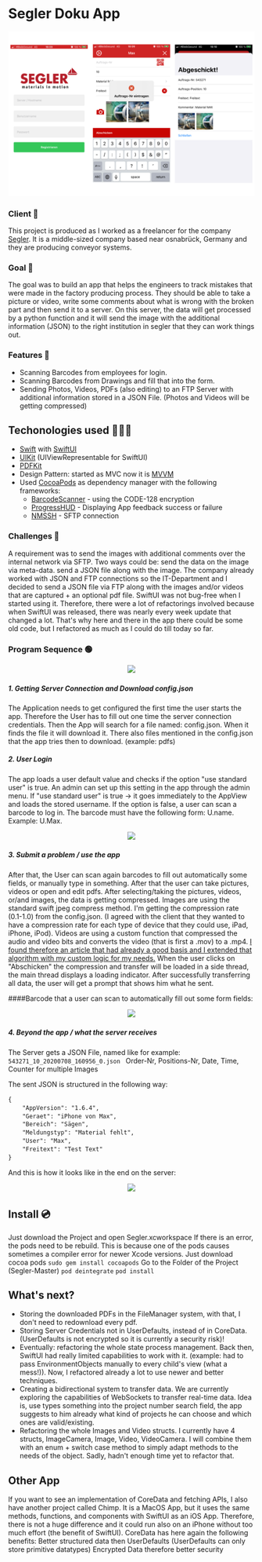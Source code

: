 # Segler Doku App

<p align="center">
    <img src="https://github.com/mgravemeyer/Segler/blob/master/readmeImg/AppPreview.png" max-height="500">
</p>

### Client 🚤
This project is produced as I worked as a freelancer for the company [Segler](https://www.segler.eu/home.html). It is a middle-sized company based near osnabrück, Germany and they are producing conveyor systems.

### Goal 🎯
The goal was to build an app that helps the engineers to track mistakes that were made in the factory producing process. They should be able to take a picture or video, write some comments about what is wrong with the broken part and then send it to a server. On this server, the data will get processed by a python function and it will send the image with the additional information (JSON) to the right institution in segler that they can work things out.

### Features 📱
* Scanning Barcodes from employees for login.
* Scanning Barcodes from Drawings and fill that into the form.
* Sending Photos, Videos, PDFs (also editing) to an FTP Server with additional information stored in a JSON File. (Photos and Videos will be getting compressed)

## Techonologies used 🧑🏼‍💻
* [Swift](https://developer.apple.com/swift/) with [SwiftUI](https://developer.apple.com/xcode/swiftui/)
* [UIKit](https://developer.apple.com/documentation/uikit) (UIViewRepresentable for SwiftUI)
* [PDFKit](https://developer.apple.com/documentation/pdfkit)
* Design Pattern: started as MVC now it is [MVVM](https://www.wintellect.com/model-view-viewmodel-mvvm-explained/)
* Used [CocoaPods](https://cocoapods.org) as dependency manager with the following frameworks:
    * [BarcodeScanner](https://cocoapods.org/pods/BarcodeScanner) - using the CODE-128 encryption
    * [ProgressHUD](https://cocoapods.org/pods/ProgressHUD) - Displaying App feedback success or failure
    * [NMSSH](https://cocoapods.org/pods/NMSSH) - SFTP connection

### Challenges 🧨
A requirement was to send the images with additional comments over the internal network via SFTP.
Two ways could be:
    send the data on the image via meta-data.
    send a JSON file along with the image.
The company already worked with JSON and FTP connections so the IT-Department and I decided to send a JSON file via FTP along with the images and/or videos that are captured + an optional pdf file.
SwiftUI was not bug-free when I started using it. Therefore, there were a lot of refactorings involved because when SwiftUI was released, there was nearly every week update that changed a lot. That's why here and there in the app there could be some old code, but I refactored as much as I could do till today so far.

### Program Sequence 🟢
<p align="center">
    <img src="https://i.ibb.co/3BXScjq/SE.png" max-height="500">
</p>

##### 1. Getting Server Connection and Download config.json
The Application needs to get configured the first time the user starts the app. Therefore the User has to fill out one time the server connection credentials. Then the App will search for a file named: config.json. When it finds the file it will download it. There also files mentioned in the config.json that the app tries then to download. (example: pdfs)

##### 2. User Login
The app loads a user default value and checks if the option "use standard user" is true. An admin can set up this setting in the app through the admin menu. If "use standard user" is true -> it goes immediately to the AppView and loads the stored username. If the option is false, a user can scan a barcode to log in. The barcode must have the following form: U.name. Example: U.Max.

<p align="center">
    <img src="https://i.ibb.co/12RQYk9/Unknown-1.gif" max-height="500">
</p>

##### 3. Submit a problem / use the app
After that, the User can scan again barcodes to fill out automatically some fields, or manually type in something. After that the user can take pictures, videos or open and edit pdfs. After selecting/taking the pictures, videos, or/and images, the data is getting compressed. Images are using the standard swift jpeg compress method. I'm getting the compression rate (0.1-1.0) from the config.json. (I agreed with the client that they wanted to have a compression rate for each type of device that they could use, iPad, iPhone, iPod). Videos are using a custom function that compressed the audio and video bits and converts the video (that is first a .mov) to a .mp4. 
[I found therefore an article that had already a good basis and I extended that algorithm with my custom logic for my needs.](https://medium.com/samkirkiles/swift-using-avassetwriter-to-compress-video-files-for-network-transfer-4dcc7b4288c5)
When the user clicks on "Abschicken" the compression and transfer will be loaded in a side thread, the main thread displays a loading indicator. After successfully transferring all data, the user will get a prompt that shows him what he sent.

####Barcode that a user can scan to automatically fill out some form fields:
<p align="center">
    <img src="https://i.ibb.co/HqNGfN9/Screenshot-2021-05-03-at-23-02-31.png" max-height="500">
</p>

##### 4. Beyond the app / what the server receives

The Server gets a JSON File, named like for example: 
```543271_10_20200708_160956_0.json ```
Order-Nr, Positions-Nr, Date, Time, Counter for multiple Images

The sent JSON is structured in the following way:

```diff
{
    "AppVersion": "1.6.4",
    "Geraet": "iPhone von Max",
    "Bereich": "Sägen",
    "Meldungstyp": "Material fehlt",
    "User": "Max",
    "Freitext": "Test Text"
}
```

And this is how it looks like in the end on the server:

<p align="center">
    <img src="https://i.ibb.co/pXr2g9V/Screenshot-2021-05-02-at-17-03-22.png" max-height="500">
</p>

## Install 💿
Just download the Project and open Segler.xcworkspace
If there is an error, the pods need to be rebuild. This is because one of the pods causes sometimes a compiler error for newer Xcode versions. Just download cocoa pods 
```sudo gem install cocoapods```
Go to the Folder of the Project (Segler-Master)
```pod deintegrate```
```pod install```

## What's next?
* Storing the downloaded PDFs in the FileManager system, with that, I don't need to redownload every pdf.
* Storing Server Credentials not in UserDefaults, instead of in CoreData. (UserDefaults is not encrypted so it is currently a security risk)!
* Eventually: refactoring the whole state process management. Back then, SwiftUI had really limited capabilities to work with it. (example: had to pass EnvironmentObjects manually to every child's view (what a mess!)). Now, I refactored already a lot to use newer and better techniques.
* Creating a bidirectional system to transfer data. We are currently exploring the capabilities of WebSockets to transfer real-time data. Idea is, use types something into the project number search field, the app suggests to him already what kind of projects he can choose and which ones are valid/existing.
* Refactoring the whole Images and Video structs. I currently have 4 structs, ImageCamera, Image, Video, VideoCamera. I will combine them with an enum + switch case method to simply adapt methods to the needs of the object. Sadly, hadn't enough time yet to refactor that.


## Other App
If you want to see an implementation of CoreData and fetching APIs, I also have another project called Chimp. It is a MacOS App, but it uses the same methods, functions, and components with SwiftUI as an iOS App. Therefore, there is not a huge difference and it could run also on an iPhone without too much effort (the benefit of SwiftUI). CoreData has here again the following benefits:
Better structured data then UserDefaults (UserDefaults can only store primitive datatypes)
Encrypted Data therefore better security